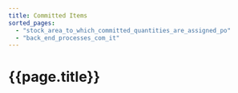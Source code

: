 ```yaml
---
title: Committed Items
sorted_pages:
  - "stock_area_to_which_committed_quantities_are_assigned_po"
  - "back_end_processes_com_it"
---
```

# {{page.title}}
